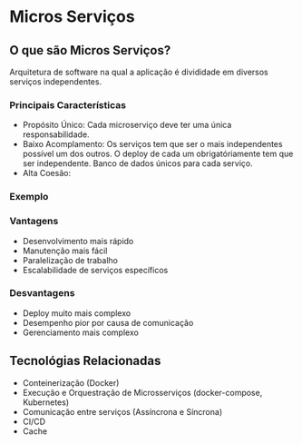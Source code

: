 # Micros Serviços

## O que são Micros Serviços?

Arquitetura de software na qual a aplicação é divididade em diversos serviços independentes.

### Principais Características

- Propósito Único: Cada microserviço deve ter uma única responsabilidade.
- Baixo Acomplamento: Os serviços tem que ser o mais independentes possível um dos outros. O deploy de cada um obrigatóriamente tem que ser independente. Banco de dados únicos para cada serviço.
- Alta Coesão:

### Exemplo



### Vantagens

- Desenvolvimento mais rápido
- Manutenção mais fácil
- Paralelização de trabalho
- Escalabilidade de serviços específicos

### Desvantagens

- Deploy muito mais complexo
- Desempenho pior por causa de comunicação
- Gerenciamento mais complexo

## Tecnológias Relacionadas

- Conteinerização (Docker)
- Execução e Orquestração de Microsserviços (docker-compose, Kubernetes)
- Comunicação entre serviços (Assíncrona e Síncrona)
- CI/CD
- Cache
